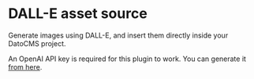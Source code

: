 # DALL-E asset source

Generate images using DALL-E, and insert them directly inside your DatoCMS project.

An OpenAI API key is required for this plugin to work. You can generate it [from here](https://beta.openai.com/docs/quickstart/add-your-api-key).